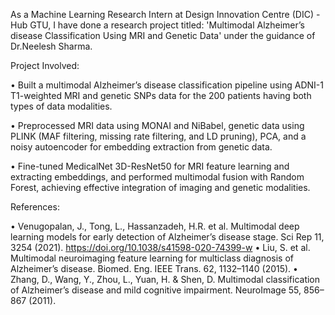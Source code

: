 As a Machine Learning Research Intern at Design Innovation Centre (DIC) - Hub GTU, I have done a research project titled: 'Multimodal Alzheimer’s disease Classification Using MRI and Genetic Data' under the guidance of Dr.Neelesh Sharma.

Project Involved:

• Built a multimodal Alzheimer’s disease classification pipeline using ADNI-1 T1-weighted MRI and genetic SNPs
data for the 200 patients having both types of data modalities.

• Preprocessed MRI data using MONAI and NiBabel, genetic data using PLINK (MAF filtering, missing rate filtering, and LD pruning), PCA, and a noisy autoencoder for embedding extraction from genetic data.

• Fine-tuned MedicalNet 3D-ResNet50 for MRI feature learning and extracting embeddings, and performed multimodal fusion with Random
Forest, achieving effective integration of imaging and genetic modalities.

References:

• Venugopalan, J., Tong, L., Hassanzadeh, H.R. et al. Multimodal deep learning models for early detection of Alzheimer’s disease stage. Sci Rep 11, 3254 (2021). https://doi.org/10.1038/s41598-020-74399-w
• Liu, S. et al. Multimodal neuroimaging feature learning for multiclass diagnosis of Alzheimer’s disease. Biomed. Eng. IEEE Trans. 62, 1132–1140 (2015).
• Zhang, D., Wang, Y., Zhou, L., Yuan, H. & Shen, D. Multimodal classification of Alzheimer’s disease and mild cognitive impairment. NeuroImage 55, 856–867 (2011).

